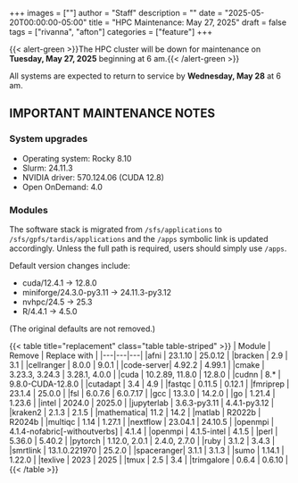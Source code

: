 +++
images = [""]
author = "Staff"
description = ""
date = "2025-05-20T00:00:00-05:00"
title = "HPC Maintenance: May 27, 2025"
draft = false
tags = ["rivanna", "afton"]
categories = ["feature"]
+++

{{< alert-green >}}The HPC cluster will be down for maintenance on <strong>Tuesday, May 27, 2025</strong> beginning at 6 am.{{< /alert-green >}}

All systems are expected to return to service by **Wednesday, May 28** at 6 am.

## IMPORTANT MAINTENANCE NOTES

### System upgrades
- Operating system: Rocky 8.10
- Slurm: 24.11.3
- NVIDIA driver: 570.124.06 (CUDA 12.8)
- Open OnDemand: 4.0

### Modules

The software stack is migrated from `/sfs/applications` to `/sfs/gpfs/tardis/applications` and the `/apps` symbolic link is updated accordingly. Unless the full path is required, users should simply use `/apps`.

Default version changes include:
- cuda/12.4.1 &rarr; 12.8.0
- miniforge/24.3.0-py3.11 &rarr; 24.11.3-py3.12
- nvhpc/24.5 &rarr; 25.3
- R/4.4.1 &rarr; 4.5.0

(The original defaults are not removed.)

{{< table title="replacement" class="table table-striped" >}}
| Module | Remove | Replace with |
|---|---|---|
|afni       | 23.1.10 | 25.0.12 |
|bracken    | 2.9 | 3.1 |
|cellranger | 8.0.0 | 9.0.1 |
|code-server| 4.92.2 | 4.99.1 |
|cmake      | 3.23.3, 3.24.3 | 3.28.1, 4.0.0 |
|cuda       | 10.2.89, 11.8.0 | 12.8.0 |
|cudnn      | 8.* | 9.8.0-CUDA-12.8.0 |
|cutadapt   | 3.4 | 4.9 |
|fastqc     | 0.11.5 | 0.12.1 |
|fmriprep   | 23.1.4 | 25.0.0 |
|fsl        | 6.0.7.6 | 6.0.7.17 |
|gcc        | 13.3.0 | 14.2.0 |
|go         | 1.21.4 | 1.23.6 |
|intel      | 2024.0 | 2025.0 |
|jupyterlab | 3.6.3-py3.11 | 4.4.1-py3.12 |
|kraken2    | 2.1.3 | 2.1.5 |
|mathematica| 11.2 | 14.2 |
|matlab     | R2022b | R2024b |
|multiqc    | 1.14 | 1.27.1 |
|nextflow   | 23.04.1 | 24.10.5 |
|openmpi    | 4.1.4-nofabric[-withoutverbs] | 4.1.4 |
|openmpi    | 4.1.5-intel | 4.1.5 |
|perl       | 5.36.0 | 5.40.2 |
|pytorch    | 1.12.0, 2.0.1 | 2.4.0, 2.7.0 |
|ruby       | 3.1.2 | 3.4.3 |
|smrtlink   | 13.1.0.221970 | 25.2.0 |
|spaceranger| 3.1.1 | 3.1.3 |
|sumo       | 1.14.1 | 1.22.0 |
|texlive    | 2023 | 2025 |
|tmux       | 2.5 | 3.4 |
|trimgalore | 0.6.4 | 0.6.10 |
{{< /table >}}
